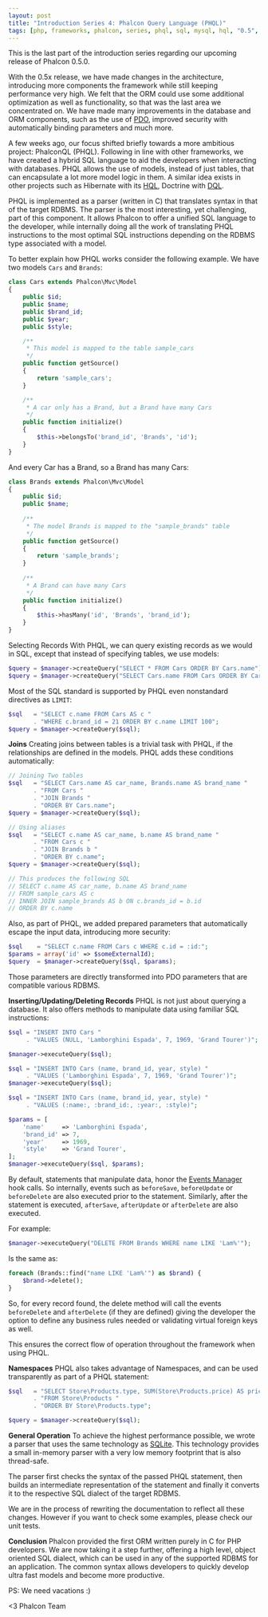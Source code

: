 ```yaml
---
layout: post
title: "Introduction Series 4: Phalcon Query Language (PHQL)"
tags: [php, frameworks, phalcon, series, phql, sql, mysql, hql, "0.5", "0.x"]
---
```


This is the last part of the introduction series regarding our upcoming release of Phalcon 0.5.0.

With the 0.5x release, we have made changes in the architecture, introducing more components the framework while still keeping performance very high. We felt that the ORM could use some additional optimization as well as functionality, so that was the last area we concentrated on. We have made many improvements in the database and ORM components, such as the use of [PDO](http://php.net/manual/en/book.pdo.php), improved security with automatically binding parameters and much more.

A few weeks ago, our focus shifted briefly towards a more ambitious project: PhalconQL (PHQL). Following in line with other frameworks, we have created a hybrid SQL language to aid the developers when interacting with databases. PHQL allows the use of models, instead of just tables, that can encapsulate a lot more model logic in them. A similar idea exists in other projects such as Hibernate with its [HQL](http://en.wikipedia.org/wiki/Hibernate_Query_Language), Doctrine with [DQL](http://doctrine-orm.readthedocs.org/en/2.0.x/reference/dql-doctrine-query-language.html).

PHQL is implemented as a parser (written in C) that translates syntax in that of the target RDBMS. The parser is the most interesting, yet challenging, part of this component. It allows Phalcon to offer a unified SQL language to the developer, while internally doing all the work of translating PHQL instructions to the most optimal SQL instructions depending on the RDBMS type associated with a model.

To better explain how PHQL works consider the following example. We have two models `Cars` and `Brands`:

```php
class Cars extends Phalcon\Mvc\Model
{
    public $id;
    public $name;
    public $brand_id;
    public $year;
    public $style;

    /**
     * This model is mapped to the table sample_cars
     */
    public function getSource()
    {
        return 'sample_cars';
    }

    /**
     * A car only has a Brand, but a Brand have many Cars
     */
    public function initialize()
    {
        $this->belongsTo('brand_id', 'Brands', 'id');
    }
}
```

And every Car has a Brand, so a Brand has many Cars:

```php
class Brands extends Phalcon\Mvc\Model
{
    public $id;
    public $name;
    
    /**
     * The model Brands is mapped to the "sample_brands" table
     */
    public function getSource()
    {
        return 'sample_brands';
    }
    
    /**
     * A Brand can have many Cars
     */
    public function initialize()
    {
        $this->hasMany('id', 'Brands', 'brand_id');
    }
}
```

Selecting Records With PHQL, we can query existing records as we would in SQL, except that instead of specifying tables, we use models:

```php
$query = $manager->createQuery("SELECT * FROM Cars ORDER BY Cars.name"); 
$query = $manager->createQuery("SELECT Cars.name FROM Cars ORDER BY Cars.name");
```

Most of the SQL standard is supported by PHQL even nonstandard directives as `LIMIT`:

```php
$sql   = "SELECT c.name FROM Cars AS c "
       . "WHERE c.brand_id = 21 ORDER BY c.name LIMIT 100";
$query = $manager->createQuery($sql);
```

**Joins** 
Creating joins between tables is a trivial task with PHQL, if the relationships are defined in the models. PHQL adds these conditions automatically:

```php
// Joining Two tables
$sql   = "SELECT Cars.name AS car_name, Brands.name AS brand_name "
       . "FROM Cars "
       . "JOIN Brands "
       . "ORDER BY Cars.name";
$query = $manager->createQuery($sql);

// Using aliases
$sql   = "SELECT c.name AS car_name, b.name AS brand_name "
       . "FROM Cars c "
       . "JOIN Brands b "
       . "ORDER BY c.name";
$query = $manager->createQuery($sql);

// This produces the following SQL
// SELECT c.name AS car_name, b.name AS brand_name 
// FROM sample_cars AS c 
// INNER JOIN sample_brands AS b ON c.brands_id = b.id 
// ORDER BY c.name
```

Also, as part of PHQL, we added prepared parameters that automatically escape the input data, introducing more security:

```php
$sql    = "SELECT c.name FROM Cars c WHERE c.id = :id:";
$params = array('id' => $someExternalId);
$query  = $manager->createQuery($sql, $params);
```

Those parameters are directly transformed into PDO parameters that are compatible various RDBMS.

**Inserting/Updating/Deleting Records**
PHQL is not just about querying a database. It also offers methods to manipulate data using familiar SQL instructions:

```php
$sql = "INSERT INTO Cars "
     . "VALUES (NULL, 'Lamborghini Espada', 7, 1969, 'Grand Tourer')";

$manager->executeQuery($sql);

$sql = "INSERT INTO Cars (name, brand_id, year, style) "
     . "VALUES ('Lamborghini Espada', 7, 1969, 'Grand Tourer')";
$manager->executeQuery($sql);

$sql = "INSERT INTO Cars (name, brand_id, year, style) "
     . "VALUES (:name:, :brand_id:, :year:, :style)";

$params = [
    'name'     => 'Lamborghini Espada',
    'brand_id' => 7,
    'year'     => 1969,
    'style'    => 'Grand Tourer',
];
$manager->executeQuery($sql, $params);
```

By default, statements that manipulate data, honor the [Events Manager](/post/introduction-series-2-the-events-manager) hook calls. So internally, events such as `beforeSave`, `beforeUpdate` or `beforeDelete` are also executed prior to the statement. Similarly, after the statement is executed, `afterSave`, `afterUpdate` or `afterDelete` are also executed.

For example:

```php
$manager->executeQuery("DELETE FROM Brands WHERE name LIKE 'Lam%'");
```

Is the same as:

```php
foreach (Brands::find("name LIKE 'Lam%'") as $brand) {
    $brand->delete();
}
```

So, for every record found, the delete method will call the events `beforeDelete` and `afterDelete` (if they are defined) giving the developer the option to define any business rules needed or validating virtual foreign keys as well.

This ensures the correct flow of operation throughout the framework when using PHQL.

**Namespaces**
PHQL also takes advantage of Namespaces, and can be used transparently as part of a PHQL statement:

```php
$sql   = "SELECT Store\Products.type, SUM(Store\Products.price) AS price "
       . "FROM Store\Products "
       . "ORDER BY Store\Products.type";

$query = $manager->createQuery($sql);
```

**General Operation**
To achieve the highest performance possible, we wrote a parser that uses the same technology as [SQLite](http://en.wikipedia.org/wiki/Lemon_Parser_Generator). This technology provides a small in-memory parser with a very low memory footprint that is also thread-safe.

The parser first checks the syntax of the passed PHQL statement, then builds an intermediate representation of the statement and finally it converts it to the respective SQL dialect of the target RDBMS.

We are in the process of rewriting the documentation to reflect all these changes. However if you want to check some examples, please check our unit tests.

**Conclusion**
Phalcon provided the first ORM written purely in C for PHP developers. We are now taking it a step further, offering a high level, object oriented SQL dialect, which can be used in any of the supported RDBMS for an application. The common syntax allows developers to quickly develop ultra fast models and become more productive.

PS: We need vacations :)

<3 Phalcon Team
